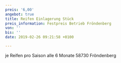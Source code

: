 ```yaml
---
preis: '6,00'
angebot: true
title: Reifen Einlagerung Stück
preis_information: Festpreis Betrieb Fröndenberg
von: ''
bis: ''
date: 2019-02-26 09:21:58 +0100

---
```

je Reifen pro Saison alle 6 Monate 58730 Fröndenberg